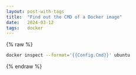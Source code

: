 ```yaml
---
layout: post-with-tags
title:  "Find out the CMD of a Docker image"
date:   2024-03-12
tags:   docker
---
```


{% raw %}
```sh
docker inspect --format='{{Config.Cmd}}' ubuntu
```
{% endraw %}